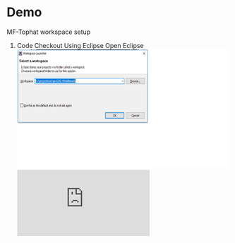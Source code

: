 # Demo
MF-Tophat workspace setup

1. Code Checkout Using Eclipse
Open Eclipse
![alt text](https://github.com/sing188/Demo/blob/master/Untitled.png)
![ Click here for Workspace setup document](https://github.com/sing188/Demo/blob/master/OG-Tophat-workspace-setup.pdf)
